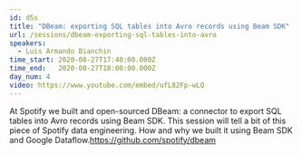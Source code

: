 ```yaml
---
id: d5s
title: "DBeam: exporting SQL tables into Avro records using Beam SDK"
url: /sessions/dbeam-exporting-sql-tables-into-avro
speakers:
  - Luis Armando Bianchin
time_start: 2020-08-27T17:40:00.000Z
time_end:   2020-08-27T18:00:00.000Z
day_num: 4
video: https://www.youtube.com/embed/ufL82Fp-wLQ
---
```


At Spotify we built and open-sourced DBeam: a connector to export SQL tables into Avro records using Beam SDK. This session will tell a bit of this piece of Spotify data engineering. How and why we built it using Beam SDK and Google Dataflow.https://github.com/spotify/dbeam

